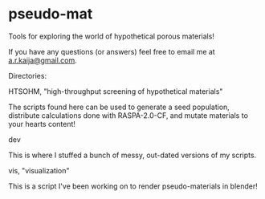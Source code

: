pseudo-mat
==========

Tools for exploring the world of hypothetical porous materials!

If you have any questions (or answers) feel free to email me at a.r.kaija@gmail.com.

Directories:


HTSOHM, "high-throughput screening of hypothetical materials"

The scripts found here can be used to generate a seed population, distribute calculations done with RASPA-2.0-CF, and mutate materials to your hearts content!


dev

This is where I stuffed a bunch of messy, out-dated versions of my scripts.


vis, "visualization"

This is a script I've been working on to render pseudo-materials in blender!